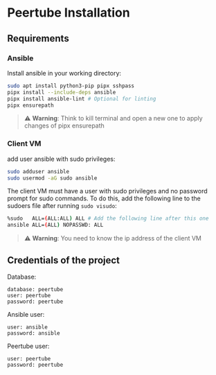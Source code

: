 # Peertube Installation
## Requirements
### Ansible
Install ansible in your working directory:
```bash
sudo apt install python3-pip pipx sshpass
pipx install --include-deps ansible
pipx install ansible-lint # Optional for linting
pipx ensurepath
```
> ⚠️ **Warning**: Think to kill terminal and open a new one to apply changes of pipx ensurepath

### Client VM
add user ansible with sudo privileges:
```bash
sudo adduser ansible
sudo usermod -aG sudo ansible
```
The client VM must have a user with sudo privileges and no password prompt for sudo commands.
To do this, add the following line to the sudoers file after running `sudo visudo`:
```bash 
%sudo   ALL=(ALL:ALL) ALL # Add the following line after this one
ansible ALL=(ALL) NOPASSWD: ALL
```
> ⚠️ **Warning**: You need to know the ip address of the client VM

## Credentials of the project
Database:
```
database: peertube
user: peertube
password: peertube
```

Ansible user:
```
user: ansible
password: ansible
```

Peertube user:
```
user: peertube
password: peertube
```